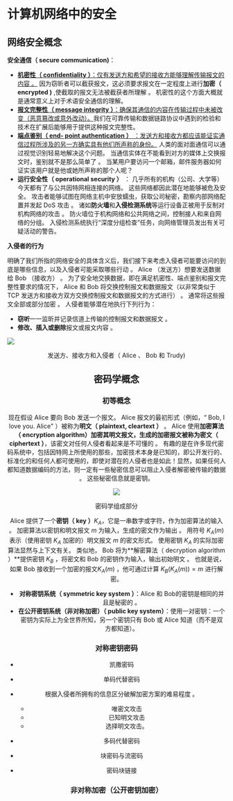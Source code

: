 # 计算机网络中的安全

## 网络安全概念

**安全通信（ secure communication)**：

+ <u>**机密性（ confidentiality ）**：仅有发送方和希望的接收方能够理解传输报文的内容 。</u>
    因为窃昕者可以截获报文，这必须要求报文在一定程度上进行**加密（ encrypted )** ,使截取的报文无法被截获者所理解 。 机密性的这个方面大概就是通常意义上对于术语安全通信的理解。 
+ <u>**报文完整性（ message integrity ）**：确保其通信的内容在传输过程中未被改变（恶意篡改或意外改动）。</u>我们在可靠传输和数据链路协议中遇到的检验和技术在扩展后能够用于提供这种报文完整性。
+ <u>**端点鉴别（ end- point authentication ）** ：发送方和接收方都应该能证实通信过程所涉及的另一方确实具有他们所声称的身份。</u> 人类的面对面通信可以通过视觉识别轻易地解决这个问题。 当通信实体在不能看到对方的媒体上交换报文时，鉴别就不是那么简单了 。 当某用户要访问一个邮箱，邮件服务器如何证实该用户就是他或她所声称的那个人呢？
+ **运行安全性（ operational security ）** ： 几乎所有的机构（公司、大学等）今天都有了与公共因特网相连接的网络。 这些网络都因此潜在地能够被危及安全。 攻击者能够试图在网络主机中安放蠕虫，获取公司秘密，勘察内部网络配置并发起 DoS 攻击 。 诸如**防火墙**和**入侵检测系统**等运行设备正被用于反制对机构网络的攻击 。 防火墙位于机构网络和公共网络之间，控制接人和来自网络的分组。 入侵检测系统执行“深度分组检查”任务，向网络管理员发出有关可疑活动的警告。

**入侵者的行为**

明确了我们所指的网络安全的具体含义后，我们接下来考虑入侵者可能要访问的到底是哪些信息，以及入侵者可能采取哪些行动 。 Alice （发送方）想要发送数据给 Bob （接收方） 。 为了安全地交换数据，即在满足机密性、端点鉴别和报文完整性要求的情况下， Alice 和 Bob 将交换控制报文和数据报文（以非常类似于 TCP 发送方和接收方双方交换控制报文和数据报文的方式进行） 。 通常将这些报文全部或部分加密 。
人侵者能够潜在地执行下列行为：

+ **窃听**一一监昕并记录信道上传输的控制报文和数据报文 。
+ **修改、插入或删除**报文或报文内容 。

![](D:\Download\桌面\知识体系\图片\alicebob.jpg)

<center>发送方、接收方和入侵者（ Alice 、 Bob 和 Trudy)  

## 密码学概念

### 初等概念

现在假设 Alice 要向 Bob 发送一个报文。 Alice 报文的最初形式（例如，“ Bob, I love you. Alice" ）被称为**明文（ plaintext, cleartext ）** 。 Alice 使用**加密算法（ encryption algorithm）**加密其明文报文，生成的加密报文被称为**密文（ ciphertext ）**，该密文对任何人侵者看起来是不可懂的 。 有趣的是在许多现代密码系统中，包括因特网上所使用的那些，加密技术本身是已知的，即公开发行的、标准化的和任何人都可使用的，即使对潜在的人侵者也是如此！显然，如果任何人都知道数据编码的方法，则一定有一些秘密信息可以阻止入侵者解密被传输的数据 。 这些秘密信息就是密钥。

![](D:\Download\桌面\知识体系\图片\密码学组成部分.jpg)

<center>密码学组成部分

Alice 提供了一个**密钥（ key ）**$K_A$，它是一串数字或字符，作为加密算法的输入 。 加密算法以密钥和明文报文 $m$ 为输入，生成的密文作为输出 。 用符号 $K_A(m)$ 表示（使用密钥 $K_A$ 加密的）明文报文 $m$ 的密文形式。 使用密钥 $K_A$ 的实际加密算法显然与上下文有关。 类似地， Bob 将为**解密算法（ decryption algorithm ）**提供密钥  $K_B$ ，将密文和 Bob 的密钥作为输入，输出初始明文 。 也就是说，如果 Bob 接收到一个加密的报文$K_A(m)$ ，他可通过计算 $K_B(K_A(m)) = m$ 进行解密。 

+ **对称密钥系统（ symmetric key system ）**：Alice 和 Bob的密钥是相同的并且是秘密的 。 
+ **在公开密钥系统（非对称加密）（ public key system）**：使用一对密钥：一个密钥为实际上为全世界所知，另一个密钥只有 Bob 或 Alice 知道（而不是双方都知道）。

### 对称密钥密码

+ 凯撒密码

+ 单码代替密码

+ 根据入侵者所拥有的信息区分破解加密方案的难易程度 。
    + 唯密文攻击
    + 已知明文攻击
    + 选择明文攻击。

+ 多码代替密码

+ 块密码与流密码
+ 密码块链接

### 非对称加密（公开密钥加密）

